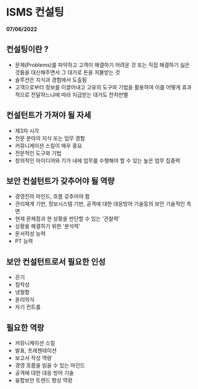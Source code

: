# ISMS 컨설팅
**07/06/2022**  

## 컨설팅이란 ?
- 문제(Problems)를 파악하고 고객이 해결하기 어려운 것 또는 직접 해결하기 싫은 것들을 대신해주면서 그 대가로 돈을 지불받는 것
- 솔루션은 지식과 경험에서 도출됨
- 고객으로부터 정보를 이끌어내고 고유의 도구와 기법을 활용하여 이를 어떻게 효과적으로 전달하느냐에 따라 지급받는 대가도 천차만별

## 컨설턴트가 가져야 될 자세
- 제3자 시각
- 전문 분야의 지식 또는 업무 경험
- 커뮤니케이션 스킬이 매우 중요
- 전문적인 도구와 기법
- 창의적인 아이디어와 기가 내에 업무를 수행해야 할 수 있는 높은 업무 집중력

## 보안 컨설턴트가 갖추어야 될 역량
- 경영진의 마인드, 흐름 갖추어야 함
- 관리체계 기반, 정보시스템 기반, 공격에 대한 대응방어 기술등의 보안 기술적인 측면
- 현재 문제점과 현 상황을 판단할 수 있는 '관찰력'
- 상황을 해결하기 위한 '분석력'
- 문서작성 능력
- PT 능력

## 보안 컨설턴트로서 필요한 인성
- 끈기
- 침착성
- 냉철함
- 윤리의식
- 자기 컨트롤

## 필요한 역랑
- 커뮤니케이션 스킬
- 발표, 프레젠테이션
- 보고서 작성 역량
- 경영 흐름을 읽을 수 있는 마인드
- 공격에 대한 대응 방어 기술
- 융합보안 트렌드 향상 역량


